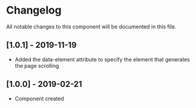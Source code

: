 # Changelog
All notable changes to this component will be documented in this file.

## [1.0.1] - 2019-11-19
- Added the data-element attribute to specify the element that generates the page scrolling

## [1.0.0] - 2019-02-21
- Component created
